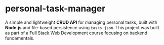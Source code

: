 # personal-task-manager
A simple and lightweight **CRUD API** for managing personal tasks, built with **Node.js** and file-based persistence using `tasks.json`. This project was built as part of a Full Stack Web Development course focusing on backend fundamentals.
